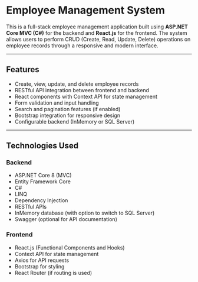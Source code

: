 # Employee Management System

This is a full-stack employee management application built using **ASP.NET Core MVC (C#)** for the backend and **React.js** for the frontend. The system allows users to perform CRUD (Create, Read, Update, Delete) operations on employee records through a responsive and modern interface.

---

## Features

- Create, view, update, and delete employee records
- RESTful API integration between frontend and backend
- React components with Context API for state management
- Form validation and input handling
- Search and pagination features (if enabled)
- Bootstrap integration for responsive design
- Configurable backend (InMemory or SQL Server)

---

## Technologies Used

### Backend

- ASP.NET Core 8 (MVC)
- Entity Framework Core
- C#
- LINQ
- Dependency Injection
- RESTful APIs
- InMemory database (with option to switch to SQL Server)
- Swagger (optional for API documentation)

### Frontend

- React.js (Functional Components and Hooks)
- Context API for state management
- Axios for API requests
- Bootstrap for styling
- React Router (if routing is used)



